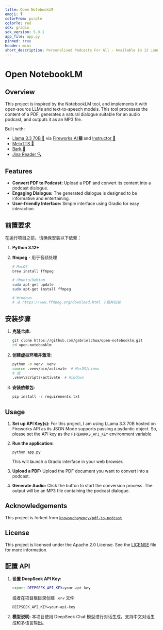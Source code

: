 ```yaml
---
title: Open NotebookLM
emoji: 🎙️
colorFrom: purple
colorTo: red
sdk: gradio
sdk_version: 5.0.1
app_file: app.py
pinned: true
header: mini
short_description: Personalised Podcasts For All - Available in 13 Languages
---
```


# Open NotebookLM

## Overview

This project is inspired by the NotebookLM tool, and implements it with open-source LLMs and text-to-speech models. This tool processes the content of a PDF, generates a natural dialogue suitable for an audio podcast, and outputs it as an MP3 file.

Built with:
- [Llama 3.3 70B 🦙](https://huggingface.co/meta-llama/Llama-3.3-70B-Instruct) via [Fireworks AI 🎆](https://fireworks.ai/) and [Instructor 📐](https://github.com/instructor-ai/instructor) 
- [MeloTTS 🐚](https://huggingface.co/myshell-ai/MeloTTS-English)
- [Bark 🐶](https://huggingface.co/suno/bark)
- [Jina Reader 🔍](https://jina.ai/reader/)

## Features

- **Convert PDF to Podcast:** Upload a PDF and convert its content into a podcast dialogue.
- **Engaging Dialogue:** The generated dialogue is designed to be informative and entertaining.
- **User-friendly Interface:** Simple interface using Gradio for easy interaction.

## 前置要求

在运行项目之前，请确保安装以下依赖：

1. **Python 3.12+**

2. **ffmpeg** - 用于音频处理
   ```bash
   # MacOS
   brew install ffmpeg
   
   # Ubuntu/Debian
   sudo apt-get update
   sudo apt-get install ffmpeg
   
   # Windows
   # 从 https://www.ffmpeg.org/download.html 下载并安装
   ```

## 安装步骤

1. **克隆仓库:**
   ```bash
   git clone https://github.com/gabrielchua/open-notebooklm.git
   cd open-notebooklm
   ```

2. **创建虚拟环境并激活:**
   ```bash
   python -m venv .venv
   source .venv/bin/activate  # MacOS/Linux
   # 或
   .venv\Scripts\activate  # Windows
   ```

3. **安装依赖包:**
   ```bash
   pip install -r requirements.txt
   ```

## Usage

1. **Set up API Key(s):**
   For this project, I am using LLama 3.3 70B hosted on Fireworks API as its JSON Mode supports passing a pydantic object. So, please set the API key as the `FIREWORKS_API_KEY` environment variable

2. **Run the application:**
   ```bash
   python app.py
   ```
   This will launch a Gradio interface in your web browser.

3. **Upload a PDF:**
   Upload the PDF document you want to convert into a podcast.

4. **Generate Audio:**
   Click the button to start the conversion process. The output will be an MP3 file containing the podcast dialogue.

## Acknowledgements

This project is forked from [`knowsuchagency/pdf-to-podcast`](https://github.com/knowsuchagency/pdf-to-podcast)

## License

This project is licensed under the Apache 2.0 License. See the [LICENSE](LICENSE) file for more information.

## 配置 API

1. **设置 DeepSeek API Key:**
   ```bash
   export DEEPSEEK_API_KEY=your-api-key
   ```
   或者在项目根目录创建 `.env` 文件:
   ```
   DEEPSEEK_API_KEY=your-api-key
   ```

2. **模型说明:**
   本项目使用 DeepSeek Chat 模型进行对话生成，支持中文对话生成和多语言输出。
